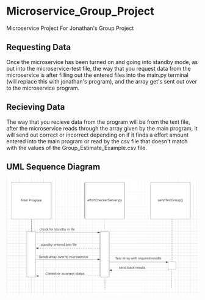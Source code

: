 # Microservice_Group_Project
Microservice Project For Jonathan's Group Project

## Requesting Data
Once the microservice has been turned on and going into standby mode, as put into the microservice-test file, the way that you request data from the microservice is after filling out the entered files into the main.py terminal (will replace this with jonathan's program), and the array get's sent out over to the microservice program.

## Recieving Data
The way that you recieve data from the program will be from the text file, after the microservice reads through the array given by the main program, it will send out correct or incorrect depending on if it finds a effort amount entered into the main program or read by the csv file that doesn't match with the values of the Group_Estimate_Example.csv file.

## UML Sequence Diagram
![Alt text](https://raw.githubusercontent.com/andrew-sabin/Microservice_Group_Project/main/UML%20Screenshot.PNG "UML for microservice")
